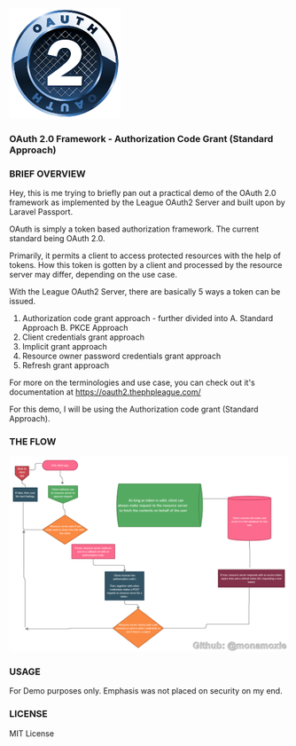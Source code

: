 ![Logo](resource/resources/images/logo.png)

### OAuth 2.0 Framework - Authorization Code Grant (Standard Approach) 

### BRIEF OVERVIEW
Hey, this is me trying to briefly pan out a practical demo of the OAuth 2.0 framework as implemented by the League OAuth2 Server and built upon by Laravel Passport. 

OAuth is simply a token based authorization framework. The current standard being OAuth 2.0. 

Primarily, it permits a client to access protected resources with the help of tokens. How this token is gotten by a client and processed by the resource server may differ, depending on the use case. 

With the League OAuth2 Server, there are basically 5 ways a token can be issued.

1. Authorization code grant approach - further divided into
   A. Standard Approach
   B. PKCE Approach
2. Client credentials grant approach
3. Implicit grant approach
4. Resource owner password credentials grant approach
5. Refresh grant approach

For more on the terminologies and use case, you can check out it's documentation at https://oauth2.thephpleague.com/

For this demo, I will be using the  Authorization code grant (Standard Approach). 

### THE FLOW
![Flow Chart](resource/resources/images/flow-chart.png)

### USAGE 
For Demo purposes only. Emphasis was not placed on security on my end.

### LICENSE
MIT License 
